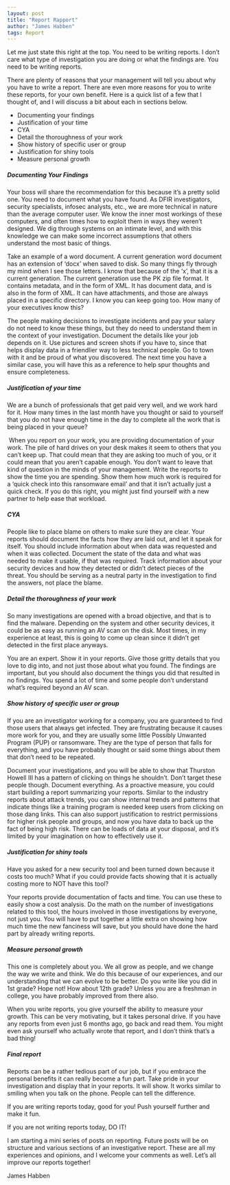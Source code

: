 ```yaml
---
layout: post
title: "Report Rapport"
author: "James Habben"
tags: Report
---
```


Let me just state this right at the top. You need to be writing reports. I don’t care what type of investigation you are doing or what the findings are. You need to be writing reports.

There are plenty of reasons that your management will tell you about why you have to write a report. There are even more reasons for you to write these reports, for your own benefit. Here is a quick list of a few that I thought of, and I will discuss a bit about each in sections below.

- Documenting your findings
- Justification of your time
- CYA
- Detail the thoroughness of your work
- Show history of specific user or group
- Justification for shiny tools
- Measure personal growth

##### Documenting Your Findings

Your boss will share the recommendation for this because it’s a pretty solid one. You need to document what you have found. As DFIR investigators, security specialists, infosec analysts, etc., we are more technical in nature than the average computer user. We know the inner most workings of these computers, and often times how to exploit them in ways they weren’t designed. We dig through systems on an intimate level, and with this knowledge we can make some incorrect assumptions that others understand the most basic of things.

Take an example of a word document. A current generation word document has an extension of ‘docx’ when saved to disk. So many things fly through my mind when I see those letters. I know that because of the ‘x’, that it is a current generation. The current generation use the PK zip file format. It contains metadata, and in the form of XML. It has document data, and is also in the form of XML. It can have attachments, and those are always placed in a specific directory. I know you can keep going too. How many of your executives know this?

The people making decisions to investigate incidents and pay your salary do not need to know these things, but they do need to understand them in the context of your investigation. Document the details like your job depends on it. Use pictures and screen shots if you have to, since that helps display data in a friendlier way to less technical people. Go to town with it and be proud of what you discovered. The next time you have a similar case, you will have this as a reference to help spur thoughts and ensure completeness.

##### Justification of your time

We are a bunch of professionals that get paid very well, and we work hard for it. How many times in the last month have you thought or said to yourself that you do not have enough time in the day to complete all the work that is being placed in your queue?

 When you report on your work, you are providing documentation of your work. The pile of hard drives on your desk makes it seem to others that you can’t keep up. That could mean that they are asking too much of you, or it could mean that you aren’t capable enough. You don’t want to leave that kind of question in the minds of your management. Write the reports to show the time you are spending. Show them how much work is required for a ‘quick check into this ransomware email’ and that it isn’t actually just a quick check. If you do this right, you might just find yourself with a new partner to help ease that workload.

##### CYA

People like to place blame on others to make sure they are clear. Your reports should document the facts how they are laid out, and let it speak for itself. You should include information about when data was requested and when it was collected. Document the state of the data and what was needed to make it usable, if that was required. Track information about your security devices and how they detected or didn’t detect pieces of the threat. You should be serving as a neutral party in the investigation to find the answers, not place the blame.

##### Detail the thoroughness of your work

So many investigations are opened with a broad objective, and that is to find the malware. Depending on the system and other security devices, it could be as easy as running an AV scan on the disk. Most times, in my experience at least, this is going to come up clean since it didn’t get detected in the first place anyways.

You are an expert. Show it in your reports. Give those gritty details that you love to dig into, and not just those about what you found. The findings are important, but you should also document the things you did that resulted in no findings. You spend a lot of time and some people don’t understand what’s required beyond an AV scan.

##### Show history of specific user or group

If you are an investigator working for a company, you are guaranteed to find those users that always get infected. They are frustrating because it causes more work for you, and they are usually some little Possibly Unwanted Program (PUP) or ransomware. They are the type of person that falls for everything, and you have probably thought or said some things about them that don’t need to be repeated.

Document your investigations, and you will be able to show that Thurston Howell III has a pattern of clicking on things he shouldn’t. Don’t target these people though. Document everything. As a proactive measure, you could start building a report summarizing your reports. Similar to the industry reports about attack trends, you can show internal trends and patterns that indicate things like a training program is needed keep users from clicking on those dang links. This can also support justification to restrict permissions for higher risk people and groups, and now you have data to back up the fact of being high risk. There can be loads of data at your disposal, and it’s limited by your imagination on how to effectively use it.

##### Justification for shiny tools

Have you asked for a new security tool and been turned down because it costs too much? What if you could provide facts showing that it is actually costing more to NOT have this tool?

Your reports provide documentation of facts and time. You can use these to easily show a cost analysis. Do the math on the number of investigations related to this tool, the hours involved in those investigations by everyone, not just you. You will have to put together a little extra on showing how much time the new fanciness will save, but you should have done the hard part by already writing reports.

##### Measure personal growth

This one is completely about you. We all grow as people, and we change the way we write and think. We do this because of our experiences, and our understanding that we can evolve to be better. Do you write like you did in 1st grade? Hope not! How about 12th grade? Unless you are a freshman in college, you have probably improved from there also.

When you write reports, you give yourself the ability to measure your growth. This can be very motivating, but it takes personal drive. If you have any reports from even just 6 months ago, go back and read them. You might even ask yourself who actually wrote that report, and I don’t think that’s a bad thing!

##### Final report

Reports can be a rather tedious part of our job, but if you embrace the personal benefits it can really become a fun part. Take pride in your investigation and display that in your reports. It will show. It works similar to smiling when you talk on the phone. People can tell the difference.

If you are writing reports today, good for you! Push yourself further and make it fun.

If you are not writing reports today, DO IT!

I am starting a mini series of posts on reporting. Future posts will be on structure and various sections of an investigative report. These are all my experiences and opinions, and I welcome your comments as well. Let’s all improve our reports together!

James Habben
